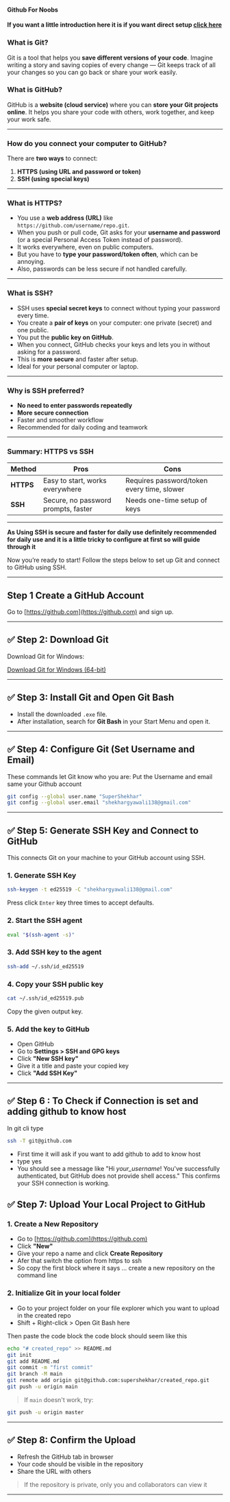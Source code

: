 #### Github For Noobs

**If you want a little introduction here it is if you want direct setup [click here](#step-1-create-a-github-account)**

### What is Git?

Git is a tool that helps you **save different versions of your code**. Imagine writing a story and saving copies of every change — Git keeps track of all your changes so you can go back or share your work easily.

### What is GitHub?

GitHub is a **website (cloud service)** where you can **store your Git projects online**. It helps you share your code with others, work together, and keep your work safe.

---

### How do you connect your computer to GitHub?

There are **two ways** to connect:

1. **HTTPS (using URL and password or token)**
2. **SSH (using special keys)**

---

### What is HTTPS?

- You use a **web address (URL)** like `https://github.com/username/repo.git`.
- When you push or pull code, Git asks for your **username and password** (or a special Personal Access Token instead of password).
- It works everywhere, even on public computers.
- But you have to **type your password/token often**, which can be annoying.
- Also, passwords can be less secure if not handled carefully.

---

### What is SSH?

- SSH uses **special secret keys** to connect without typing your password every time.
- You create a **pair of keys** on your computer: one private (secret) and one public.
- You put the **public key on GitHub**.
- When you connect, GitHub checks your keys and lets you in without asking for a password.
- This is **more secure** and faster after setup.
- Ideal for your personal computer or laptop.

---

### Why is SSH preferred?

- **No need to enter passwords repeatedly**
- **More secure connection**
- Faster and smoother workflow
- Recommended for daily coding and teamwork

---

### Summary: HTTPS vs SSH

| Method    | Pros                                | Cons                                       |
| --------- | ----------------------------------- | ------------------------------------------ |
| **HTTPS** | Easy to start, works everywhere     | Requires password/token every time, slower |
| **SSH**   | Secure, no password prompts, faster | Needs one-time setup of keys               |

---
**As Using SSH is secure and faster for daily use definitely recommended for daily use and it is a little tricky to configure at first so will guide through it**

Now you’re ready to start! Follow the steps below to set up Git and connect to GitHub using SSH.

---

## Step 1 Create a GitHub Account


Go to [https://github.com](https://github.com) and sign up.

---

## ✅ Step 2: Download Git

Download Git for Windows:

[Download Git for Windows (64-bit)](https://github.com/git-for-windows/git/releases/download/v2.45.1.windows.1/Git-2.45.1-64-bit.exe)

---

## ✅ Step 3: Install Git and Open Git Bash

- Install the downloaded `.exe` file.
- After installation, search for **Git Bash** in your Start Menu and open it.

---

## ✅ Step 4: Configure Git (Set Username and Email)

These commands let Git know who you are: 
Put the Username and email same your Github account

```bash
git config --global user.name "SuperShekhar"
git config --global user.email "shekhargyawali138@gmail.com"
```

---

## ✅ Step 5: Generate SSH Key and Connect to GitHub

This connects Git on your machine to your GitHub account using SSH.

### 1. Generate SSH Key

```bash
ssh-keygen -t ed25519 -C "shekhargyawali138@gmail.com"
```

Press click `Enter` key  three times to accept defaults.

### 2. Start the SSH agent

```bash
eval "$(ssh-agent -s)"
```

### 3. Add SSH key to the agent

```bash
ssh-add ~/.ssh/id_ed25519
```

### 4. Copy your SSH public key

```bash
cat ~/.ssh/id_ed25519.pub
```

Copy the given output key.

### 5. Add the key to GitHub

- Open GitHub
- Go to **Settings > SSH and GPG keys**
- Click **"New SSH key"**
- Give it a title and paste your copied key
- Click **"Add SSH Key"**

---

## ✅ Step 6 : To Check if Connection is set and adding github to know host
In  git cli type
```bash
ssh -T git@github.com
```
- First time it will ask if you want to add github to add to know host
- type yes
- You should see a message like "Hi _your_username_! You've successfully authenticated, but GitHub does not provide shell access." This confirms your SSH connection is working.

## ✅ Step 7: Upload Your Local Project to GitHub

### 1. Create a New Repository

- Go to [https://github.com](https://github.com)
- Click **"New"**
- Give your repo a name and click **Create Repository**
- Afer that switch the option from https to ssh
- So copy the first block where it says  ... create a  new repository on the command line

### 2. Initialize Git in your local folder
	
- Go to your project folder on your file explorer which you want to upload in the created repo
- Shift + Right-click > Open Git Bash here

Then paste the code block the code block should seem like this


```bash
echo "# created_repo" >> README.md
git init
git add README.md
git commit -m "first commit"
git branch -M main
git remote add origin git@github.com:supershekhar/created_repo.git
git push -u origin main
```

> If `main` doesn't work, try:

```bash
git push -u origin master
```

---

## ✅ Step 8: Confirm the Upload

- Refresh the GitHub tab in browser
- Your code should be visible in the repository
- Share the URL with others

> If the repository is private, only you and collaborators can view it

---

